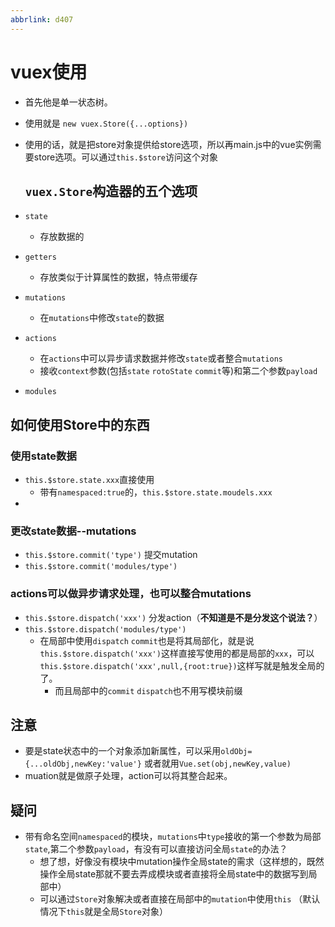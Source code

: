 ```yaml
---
abbrlink: d407
---
```

# vuex使用

- 首先他是单一状态树。

- 使用就是 `new vuex.Store({...options})`

- 使用的话，就是把store对象提供给store选项，所以再main.js中的vue实例需要store选项。可以通过`this.$store`访问这个对象

  ## `vuex.Store`构造器的五个选项

- `state`

  - 存放数据的

- `getters`

  - 存放类似于计算属性的数据，特点带缓存

- `mutations`

  - 在`mutations`中修改`state`的数据

- `actions`

  - 在`actions`中可以异步请求数据并修改`state`或者整合`mutations`
  - 接收`context`参数(包括`state` `rotoState` `commit`等)和第二个参数`payload`

- `modules`

## 如何使用Store中的东西

### 使用state数据

- `this.$store.state.xxx`直接使用
  - 带有`namespaced:true`的，`this.$store.state.moudels.xxx`
- 

### 更改state数据--mutations

- `this.$store.commit('type')` 提交mutation
- `this.$store.commit('modules/type')`

### actions可以做异步请求处理，也可以整合mutations

- `this.$store.dispatch('xxx')` 分发action（**不知道是不是分发这个说法？**）
- `this.$store.dispatch('modules/type')`
  - 在局部中使用`dispatch` `commit`也是将其局部化，就是说`this.$store.dispatch('xxx')`这样直接写使用的都是局部的`xxx`，可以`this.$store.dispatch('xxx',null,{root:true})`这样写就是触发全局的了。
    - 而且局部中的`commit` `dispatch`也不用写模块前缀

## 注意

- 要是state状态中的一个对象添加新属性，可以采用`oldObj={...oldObj,newKey:'value'}` 或者就用`Vue.set(obj,newKey,value)`
- muation就是做原子处理，action可以将其整合起来。

## 疑问

- 带有命名空间`namespaced`的模块，`mutations`中`type`接收的第一个参数为局部`state`,第二个参数`payload`，有没有可以直接访问全局`state`的办法？	
  - 想了想，好像没有模块中mutation操作全局state的需求（这样想的，既然操作全局state那就不要去弄成模块或者直接将全局state中的数据写到局部中）
  - 可以通过`Store`对象解决或者直接在局部中的`mutation`中使用`this` （默认情况下`this`就是全局`Store`对象）